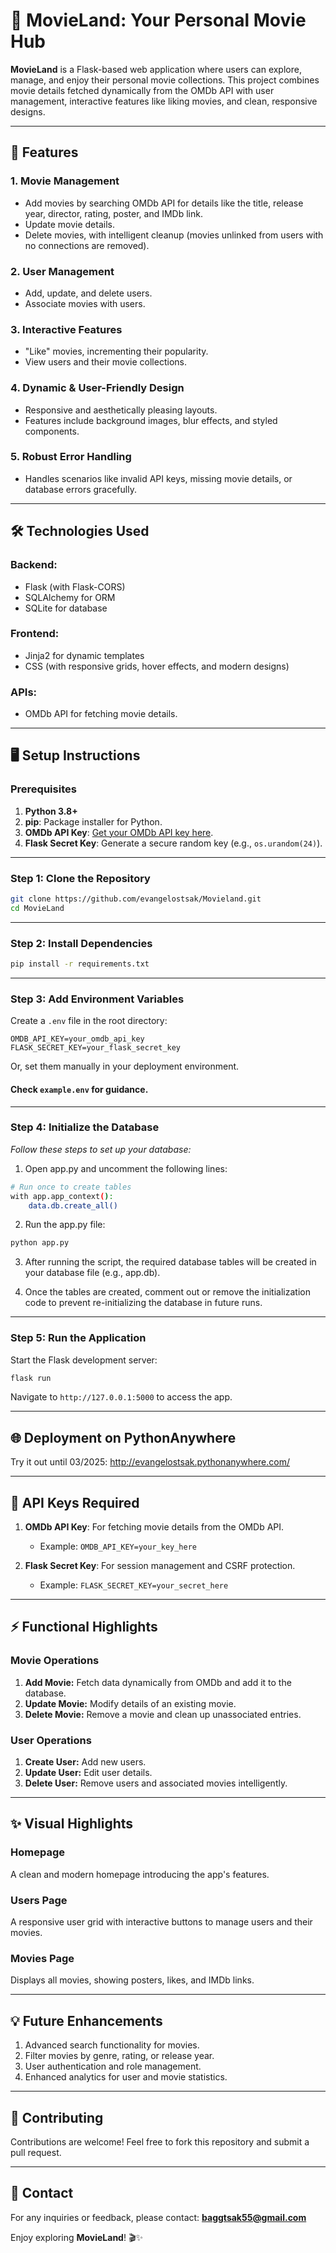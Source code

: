 
# 🎥 MovieLand: Your Personal Movie Hub

**MovieLand** is a Flask-based web application where users can explore, manage, and enjoy their personal movie collections. This project combines movie details fetched dynamically from the OMDb API with user management, interactive features like liking movies, and clean, responsive designs.

---

## 🚀 Features

### **1. Movie Management**
- Add movies by searching OMDb API for details like the title, release year, director, rating, poster, and IMDb link.
- Update movie details.
- Delete movies, with intelligent cleanup (movies unlinked from users with no connections are removed).

### **2. User Management**
- Add, update, and delete users.
- Associate movies with users.

### **3. Interactive Features**
- "Like" movies, incrementing their popularity.
- View users and their movie collections.

### **4. Dynamic & User-Friendly Design**
- Responsive and aesthetically pleasing layouts.
- Features include background images, blur effects, and styled components.

### **5. Robust Error Handling**
- Handles scenarios like invalid API keys, missing movie details, or database errors gracefully.

---

## 🛠️ Technologies Used

### **Backend:**
- Flask (with Flask-CORS)
- SQLAlchemy for ORM
- SQLite for database

### **Frontend:**
- Jinja2 for dynamic templates
- CSS (with responsive grids, hover effects, and modern designs)

### **APIs:**
- OMDb API for fetching movie details.

---

## 🖥️ Setup Instructions

### Prerequisites
1. **Python 3.8+**
2. **pip**: Package installer for Python.
3. **OMDb API Key**: [Get your OMDb API key here](https://www.omdbapi.com/apikey.aspx).
4. **Flask Secret Key**: Generate a secure random key (e.g., `os.urandom(24)`).

---

### **Step 1: Clone the Repository**
```bash
git clone https://github.com/evangelostsak/Movieland.git
cd MovieLand
```

---

### **Step 2: Install Dependencies**
```bash
pip install -r requirements.txt
```

---

### **Step 3: Add Environment Variables**
Create a `.env` file in the root directory:
```plaintext
OMDB_API_KEY=your_omdb_api_key
FLASK_SECRET_KEY=your_flask_secret_key
```

Or, set them manually in your deployment environment.
#### **Check `example.env` for guidance.**

---

### **Step 4: Initialize the Database**
*Follow these steps to set up your database:*
1.	Open app.py and uncomment the following lines:
```bash
# Run once to create tables
with app.app_context():
    data.db.create_all()
```
2.	Run the app.py file:
```bash
python app.py
```

3. After running the script, the required database tables will be created in your database file (e.g., app.db).

4. Once the tables are created, comment out or remove the initialization code to prevent re-initializing the database in future runs.

---

### **Step 5: Run the Application**
Start the Flask development server:
```bash
flask run
```

Navigate to `http://127.0.0.1:5000` to access the app.

---

## 🌐 Deployment on PythonAnywhere
Try it out until 03/2025:
http://evangelostsak.pythonanywhere.com/

---

## 📝 API Keys Required

1. **OMDb API Key**: For fetching movie details from the OMDb API.
   - Example: `OMDB_API_KEY=your_key_here`

2. **Flask Secret Key**: For session management and CSRF protection.
   - Example: `FLASK_SECRET_KEY=your_secret_here`

---

## ⚡ Functional Highlights

### Movie Operations
1. **Add Movie:** Fetch data dynamically from OMDb and add it to the database.
2. **Update Movie:** Modify details of an existing movie.
3. **Delete Movie:** Remove a movie and clean up unassociated entries.

### User Operations
1. **Create User:** Add new users.
2. **Update User:** Edit user details.
3. **Delete User:** Remove users and associated movies intelligently.

---

## ✨ Visual Highlights

### Homepage
A clean and modern homepage introducing the app's features.

### Users Page
A responsive user grid with interactive buttons to manage users and their movies.

### Movies Page
Displays all movies, showing posters, likes, and IMDb links.

---

## 💡 Future Enhancements
1. Advanced search functionality for movies.
2. Filter movies by genre, rating, or release year.
3. User authentication and role management.
4. Enhanced analytics for user and movie statistics.

---

## 🤝 Contributing
Contributions are welcome! Feel free to fork this repository and submit a pull request.

---

## 📧 Contact
For any inquiries or feedback, please contact: **baggtsak55@gmail.com**

Enjoy exploring **MovieLand**! 🎬✨
 